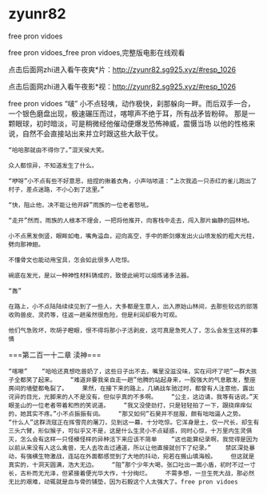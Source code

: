 # zyunr82
free pron vidoes

free pron vidoes_free pron vidoes,完整版电影在线观看

点击后面网zhi进入看午夜爽*片：http://zyunr82.sg925.xyz/#resp_1026

点击后面网zhi进入看午夜影*视：http://zyunr82.sg925.xyz/#resp_1026

free pron vidoes    “啵”    小不点轻咦，动作极快，刹那躲向一畔。而后双手一合，一个银色磨盘出现，极速碾压而过，喀嚓声不绝于耳，所有战矛皆粉碎。    那是一颗眼球，初时暗淡，可是稍微经他催动便爆发恐怖神威，震慑当场    以他的性格来说，自然不会直接站出来并立时跟这些大敌干仗。

    “哈哈那就由不得你了。”混天侯大笑。

    众人都惊异，不知道发生了什么。

    “咿呀”小不点有些不好意思，扭捏的揪着衣角，小声咕哝道：“上次我追一只赤红的雀儿跑出了村子，差点迷路，不小心到了这里。”

    “快，阻止他，决不能让他开辟”雨族的一位老者怒吼。

    “走开”然而，雨族的人根本不理会，一把将他推开，向客栈中走去，闯入那片幽静的园林地。

    小不点黑发倒竖，眼眸如电，嘴角溢血，迎向高空，手中的断剑爆发出火山喷发般的粗大光柱，劈向那神翅。

    不懂骨文也能动用宝具，怎会如此很多人吃惊。

    碗底在发光，是以一种神性材料铸成的，致使此碗可以熔炼诸多法器。

    “轰”

    在路上，小不点陆陆续续见到了一些人，大多都是生意人，出入原始山林间，去那些较远的部落收购兽皮、灵药等，往返一趟虽然很危险，但是利润却极为可观。

    他们气急败坏，吹胡子瞪眼，恨不得将那小子活剥皮，这可真是急死人了，怎么会发生这样的事情

===第二百一十二章 渎神===

    “喀嚓”    “哈哈还真想吃兽奶了，这些日子出不去，嘴里没滋没味，实在闷坏了吧”一群大孩子全都笑了起来。    “难道非要我亲自走一趟”他腾的站起身来，一股强大的气息散发，整座房间的墙壁都龟裂了。    果然，在接下来的路上，几辆战车驰过时，都曾有人注意他，露出诧异的目光，光脚来的人不是没有，但似乎真的不多啊。    “公主，这边请，我等有话说。”天眼圣山的一位老者带着和煦的笑说道。    “我又没使劲打，只是轻轻拍了一下，跟挠痒痒似的，她其实不疼。”小不点振振有词。    “那又如何”石昊并不屈服，颇有咄咄逼人之势。    “什么人”这群流寇正在挥雪亮的屠刀，见到这一幕，十分吃惊。它浑身是土，仅一尺长，却生有三头六臂，形似猴子，可似乎又不是，这是什么生灵小不点疑惑，同时心惊，十万里内生灵俱灭，怎么会有这样一只怪模怪样的异种活下来应该不简单    “这也能算纪录啊，我觉得是因为以前从来没有人这么禽兽，无人去攻击过通道，所以让他直接就创下了纪录。”    禁区深处暴动，有强横生物激战，连站在外面都感觉到了大地的抖动，宛若在搬山填海般。    但这就是真实的，十洞天圆满，浩大无边。    “阻”那个少年大喝，张口吐出一面小盾，初时不过一寸长，古朴而无光泽，但紧接着便光华大作，十分绚烂。    不需多想，一旦生死大战，那必然无比的艰难，动辄就是血与骨的铺垫，因为石毅这个人太强大了。free pron vidoes
